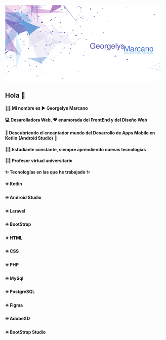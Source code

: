 <picture>
  <source media="(prefers-color-scheme: dark)" srcset="images/bannerGithubB.png">
  <source media="(prefers-color-scheme: light)" srcset="images/bannerGithub.png">
  <img alt="Shows an illustrated sun in light mode and a moon with stars in dark mode." src="images/bannerGithub.png">
</picture>

## Hola 👋

#### 🙋‍♀️ Mi nombre es :arrow_forward: Georgelys Marcano 

#### 💻 Desarolladora Web, ❤️ enamorada del FrontEnd y del Diseño Web 

#### 📱 Descubriendo el encantador mundo del Desarrollo de Apps Mobile en Kotlin (Android Studio) 🥰

#### 👩‍🎓 Estudiante constante, siempre aprendiendo nuevas tecnologías

#### 👩‍🏫 Profesor virtual universitario

#### ✨ **Tecnologías en las que he trabajado** ✨
 #### :eight_spoked_asterisk: Kotlin
 #### :eight_spoked_asterisk: Android Studio
 #### :eight_spoked_asterisk: Laravel
 #### :eight_spoked_asterisk: BootStrap
 #### :eight_spoked_asterisk: HTML
 #### :eight_spoked_asterisk: CSS
 #### :eight_spoked_asterisk: PHP
 #### :eight_spoked_asterisk: MySql
 #### :eight_spoked_asterisk: PostgreSQL
 #### :eight_spoked_asterisk: Figma
 #### :eight_spoked_asterisk: AdobeXD
 #### :eight_spoked_asterisk: BootStrap Studio


<!--
**GMarcanoB/GMarcanoB** is a ✨ _special_ ✨ repository because its `README.md` (this file) appears on your GitHub profile.

Here are some ideas to get you started:

- 🔭 I’m currently working on ...
- 🌱 I’m currently learning ...
- 👯 I’m looking to collaborate on ...
- 🤔 I’m looking for help with ...
- 💬 Ask me about ...
- 📫 How to reach me: ...
- 😄 Pronouns: ...
- ⚡ Fun fact: ...
-->


[images/bannerGithub.png]: images/bannerGithub.png
